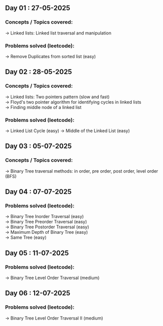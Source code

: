 ## Day 01 : 27-05-2025

### Concepts / Topics covered:

-> Linked lists: Linked list traversal and manipulation

### Problems solved (leetcode):

-> Remove Duplicates from sorted list (easy)

## Day 02 : 28-05-2025

### Concepts / Topics covered:

-> Linked lists: Two pointers pattern (slow and fast) <br>
-> Floyd's two pointer algorithm for identifying cycles in linked lists <br>
-> Finding middle node of a linked list

### Problems solved (leetcode):

-> Linked List Cycle (easy)
-> Middle of the Linked List (easy)

## Day 03 : 05-07-2025

### Concepts / Topics covered:

-> Binary Tree traversal methods: in order, pre order, post order, level order (BFS)

## Day 04 : 07-07-2025

### Problems solved (leetcode):

-> Binary Tree Inorder Traversal (easy) <br>
-> Binary Tree Preorder Traversal (easy) <br>
-> Binary Tree Postorder Traversal (easy) <br>
-> Maximum Depth of Binary Tree (easy) <br>
-> Same Tree (easy)

## Day 05 : 11-07-2025

### Problems solved (leetcode):

-> Binary Tree Level Order Traversal (medium) <br>

## Day 06 : 12-07-2025

### Problems solved (leetcode):

-> Binary Tree Level Order Traversal II (medium) <br>
